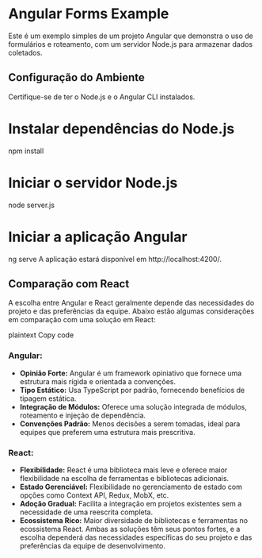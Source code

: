 # Angular Forms Example

Este é um exemplo simples de um projeto Angular que demonstra o uso de formulários e roteamento, com um servidor Node.js para armazenar dados coletados.

## Configuração do Ambiente

Certifique-se de ter o Node.js e o Angular CLI instalados.


# Instalar dependências do Node.js
npm install

# Iniciar o servidor Node.js
node server.js

# Iniciar a aplicação Angular
ng serve
A aplicação estará disponível em http://localhost:4200/.


## Comparação com React
A escolha entre Angular e React geralmente depende das necessidades do projeto e das preferências da equipe. Abaixo estão algumas considerações em comparação com uma solução em React:

plaintext
Copy code
### Angular:

- **Opinião Forte:** Angular é um framework opiniativo que fornece uma estrutura mais rígida e orientada a convenções.
- **Tipo Estático:** Usa TypeScript por padrão, fornecendo benefícios de tipagem estática.
- **Integração de Módulos:** Oferece uma solução integrada de módulos, roteamento e injeção de dependência.
- **Convenções Padrão:** Menos decisões a serem tomadas, ideal para equipes que preferem uma estrutura mais prescritiva.

### React:

- **Flexibilidade:** React é uma biblioteca mais leve e oferece maior flexibilidade na escolha de ferramentas e bibliotecas adicionais.
- **Estado Gerenciável:** Flexibilidade no gerenciamento de estado com opções como Context API, Redux, MobX, etc.
- **Adoção Gradual:** Facilita a integração em projetos existentes sem a necessidade de uma reescrita completa.
- **Ecossistema Rico:** Maior diversidade de bibliotecas e ferramentas no ecossistema React.
Ambas as soluções têm seus pontos fortes, e a escolha dependerá das necessidades específicas do seu projeto e das preferências da equipe de desenvolvimento.
